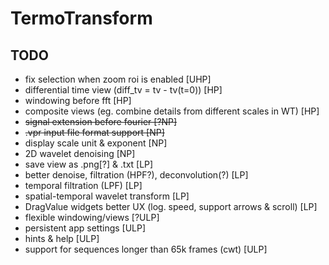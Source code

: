 # TermoTransform

## TODO

- fix selection when zoom roi is enabled [UHP]
- differential time view (diff_tv = tv - tv(t=0)) [HP]
- windowing before fft [HP]
- composite views (eg. combine details from different scales in WT) [HP]
- ~~signal extension before fourier [?NP]~~
- ~~.vpr input file format support [NP]~~
- display scale unit & exponent [NP]
- 2D wavelet denoising [NP]
- save view as .png[?] & .txt [LP]
- better denoise, filtration (HPF?), deconvolution(?) [LP]
- temporal filtration (LPF) [LP]
- spatial-temporal wavelet transform [LP]
- DragValue widgets better UX (log. speed, support arrows & scroll) [LP]
- flexible windowing/views [?ULP]
- persistent app settings [ULP]
- hints & help [ULP]
- support for sequences longer than 65k frames (cwt) [ULP]
